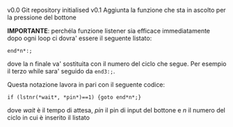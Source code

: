 v0.0
Git repository initialised
v0.1
Aggiunta la funzione che sta in ascolto per la pressione del bottone

**IMPORTANTE**: perchéla funzione listener sia efficace immediatamente dopo ogni loop ci dovra' essere il seguente listato:
```
end*n*:;
```
dove la n finale va' sostituita con il numero del ciclo che segue. Per esempio il terzo while sara' seguido da ```end3:;```.

Questa notazione lavora in pari con il seguente codice:
```
if (lstnr(*wait*, *pin*)==1) {goto end*n*;}
```
dove *wait* è il tempo di attesa, *pin* il pin di input del bottone e *n* il numero del ciclo in cui è inserito il listato
